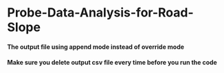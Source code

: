 # Probe-Data-Analysis-for-Road-Slope

#### The output file using append mode instead of override mode
#### Make sure you delete output csv file every time before you run the code